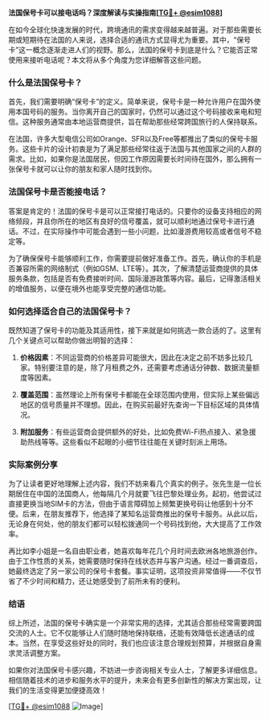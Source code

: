 **法国保号卡可以接电话吗？深度解读与实操指南[[TG💪+ @esim1088](https://t.me/s/esim1088)]**

在如今全球化快速发展的时代，跨境通讯的需求变得越来越普遍。对于那些需要长期或短期待在法国的人来说，选择合适的通讯方式显得尤为重要。其中，“保号卡”这一概念逐渐走进人们的视野。那么，法国的保号卡到底是什么？它能否正常使用来接听电话呢？本文将从多个角度为您详细解答这些问题。

### 什么是法国保号卡？

首先，我们需要明确“保号卡”的定义。简单来说，保号卡是一种允许用户在国外使用本国号码的服务。当你离开自己的国家时，仍然可以通过这个号码接收来电和短信。这种服务通常由本地运营商提供，旨在帮助那些经常跨国旅行的人保持联系。

在法国，许多大型电信公司如Orange、SFR以及Free等都推出了类似的保号卡服务。这些卡片的设计初衷是为了满足那些经常往返于法国与其他国家之间的人群的需求。比如，如果你是法国居民，但因工作原因需要长时间待在国外，那么拥有一张保号卡就可以让你的朋友和家人随时找到你。

### 法国保号卡是否能接电话？

答案是肯定的！法国的保号卡是可以正常接打电话的。只要你的设备支持相应的网络频段，并且你所在的地区有良好的信号覆盖，就可以顺利地通过保号卡进行通话。不过，在实际操作中可能会遇到一些小问题，比如漫游费用较高或者信号不稳定等。

为了确保保号卡能够顺利工作，你需要提前做好准备工作。首先，确认你的手机是否兼容所需的网络制式（例如GSM、LTE等）。其次，了解清楚运营商提供的具体服务条款，包括是否有免费接听时间、国际漫游政策等内容。最后，记得激活相关的增值服务，以便在境外也能享受完整的通信功能。

### 如何选择适合自己的法国保号卡？

既然知道了保号卡的功能及其适用性，接下来就是如何挑选一款合适的了。这里有几个关键点可以帮助你做出明智的选择：

1. **价格因素**：不同运营商的价格差异可能很大，因此在决定之前不妨多比较几家。特别要注意的是，除了月租费之外，还需要考虑通话分钟数、数据流量额度等因素。
   
2. **覆盖范围**：虽然理论上所有保号卡都能在全球范围内使用，但实际上某些偏远地区的信号质量并不理想。因此，在购买前最好先查询一下目标区域的具体情况。

3. **附加服务**：有些运营商会提供额外的好处，比如免费Wi-Fi热点接入、紧急援助热线等等。这些看似不起眼的小细节往往能在关键时刻派上用场。

### 实际案例分享

为了让读者更好地理解上述内容，我们不妨来看几个真实的例子。张先生是一位长期居住在中国的法国商人，他每隔几个月就要飞往巴黎处理业务。起初，他尝试过直接更换当地SIM卡的方法，但由于语言障碍加上频繁更换号码让他感到十分不便。后来，在朋友推荐下，他选择了某知名运营商推出的保号卡服务。从此以后，无论身在何处，他的朋友们都可以轻松拨通同一个号码找到他，大大提高了工作效率。

再比如李小姐是一名自由职业者，她喜欢每年花几个月时间去欧洲各地旅游创作。由于工作性质的关系，她需要随时保持在线状态并与客户沟通。经过一番调查后，她最终选定了另一家公司的保号卡套餐。事实证明，这项投资非常值得——不仅节省了不少时间和精力，还让她感受到了前所未有的便利。

### 结语

综上所述，法国的保号卡确实是一个非常实用的选择，尤其适合那些经常需要跨国交流的人士。它不仅能够让人们随时随地保持联络，还能有效降低长途通话的成本。当然，在享受这些好处的同时，我们也应该注意合理规划预算，并根据自身需求灵活调整方案。

如果你对法国保号卡感兴趣，不妨进一步咨询相关专业人士，了解更多详细信息。相信随着技术的进步和服务水平的提升，未来会有更多创新性的解决方案出现，让我们的生活变得更加便捷高效！

[[TG💪+ @esim1088](https://t.me/s/esim1088) ![Image](https://i.postimg.cc/4NQfJmqS/Snipaste-2025-05-13-00-14-12.png)]